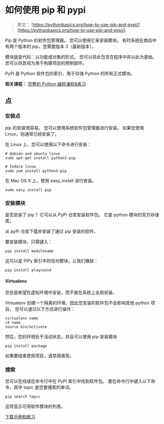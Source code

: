 # 如何使用 pip 和 pypi

> 原文： [https://pythonbasics.org/how-to-use-pip-and-pypi/](https://pythonbasics.org/how-to-use-pip-and-pypi/)

Pip 是 Python 的软件包管理器。 您可以使用它来安装模块。 有时系统在商店中有两个版本的 pip，您需要版本 3（最新版本）。

模块就是代码：以功能或对象的形式。 您可以将此包含在程序中并以此为基础。 您可以将其视为用于构建项目的预制部件。

PyPI 是 Python 软件包的索引，用于存储 Python 的所有正式模块。

**相关课程：** [完整的 Python 编程课程&练习](https://gum.co/dcsp)

## 点

### 安装点

pip 的安装很容易。 您可以使用系统软件包管理器进行安装。 如果您使用 Linux，则通常已经安装了。

在 Linux 上，您可以使用以下命令进行安装：

```
# debian and ubuntu linux
sudo apt-get install python3-pip

# fedora linux
sudo yum install python3-pip

```

在 Mac OS X 上，使用 easy_install 进行安装。

```
sudo easy install pip

```

### 安装模块

是否安装了 pip？ 它可以从 PyPi 仓库安装软件包。 它是 python 模块的官方存储库。

从 pyPi 仓库下载并安装了通过 pip 安装的软件。

要安装模块，只需键入：

```
pip install modulename

```

这可以是 PiPy 索引中的任何模块，让我们播放：

```
pip install playsound

```

#### Virtualenv

您总是希望在虚拟环境中安装，而不是在系统上全局安装。

Virtualenv 创建一个隔离的环境，因此您安装的软件包不会影响其他 python 项目。 您可以通过以下方式进行操作：

```
virtualenv name
cd name
source bin/activate

```

然后，您的环境处于活动状态，并且可以使用 pip
安装模块

```
pip install package

```

如果要结束使用项目，请禁用类型。

### 搜索

您可以在线或在命令行中在 PyPi 索引中找到软件包。
要在命令行中键入以下命令，其中 topic 是您要搜索的单词。

```
pip search topic

```

这将显示可用软件模块的列表。

[下载示例和练习](https://gum.co/dcsp)
